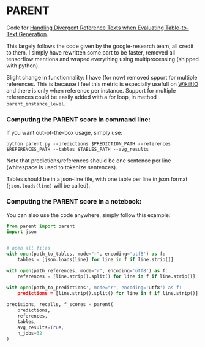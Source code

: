 # PARENT
Code for [Handling Divergent Reference Texts when Evaluating Table-to-Text Generation](https://arxiv.org/abs/1906.01081).

This largely follows the code given by the google-research team, all credit to them. I simply have rewritten some part to be faster, removed all tensorflow mentions and wraped everything using multiprocessing (shipped with python).

Slight change in functionnality: I have (for now) removed spport for multiple references. This is because I feel this metric is especially usefull on [WikiBIO](https://github.com/DavidGrangier/wikipedia-biography-dataset) and there is only when reference per instance. Support for multiple references could be easily added with a for loop, in method `parent_instance_level`.


### Computing the PARENT score in command line:

If you want out-of-the-box usage, simply use:

```python parent.py --predictions $PREDICTION_PATH --references $REFERENCES_PATH --tables $TABLES_PATH --avg_results```

Note that predictions/references should be one sentence per line (whitespace is used to tokenize sentences).

Tables should be in a json-line file, with one table per line in json format (```json.loads(line)``` will be called).


### Computing the PARENT score in a notebook:

You can also use the code anywhere, simply follow this example:

```python
from parent import parent
import json


# open all files
with open(path_to_tables, mode="r", encoding='utf8') as f:
    tables = [json.loads(line) for line in f if line.strip()]

with open(path_references, mode="r", encoding='utf8') as f:
    references = [line.strip().split() for line in f if line.strip()]

with open(path_to_predictions', mode="r", encoding='utf8') as f:
    predictions = [line.strip().split() for line in f if line.strip()]
        
precisions, recalls, f_scores = parent(
    predictions,
    references,
    tables,
    avg_results=True,
    n_jobs=32
)
```
